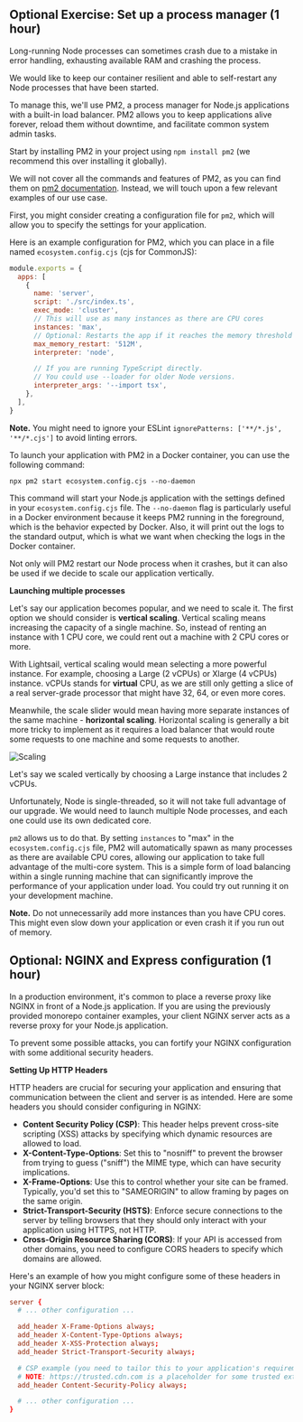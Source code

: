 ## Optional Exercise: Set up a process manager (1 hour)

Long-running Node processes can sometimes crash due to a mistake in error handling, exhausting available RAM and crashing the process.

We would like to keep our container resilient and able to self-restart any Node processes that have been started.

To manage this, we'll use PM2, a process manager for Node.js applications with a built-in load balancer. PM2 allows you to keep applications alive forever, reload them without downtime, and facilitate common system admin tasks.

Start by installing PM2 in your project using `npm install pm2` (we recommend this over installing it globally).

We will not cover all the commands and features of PM2, as you can find them on [pm2 documentation](https://pm2.keymetrics.io/docs/usage/quick-start/). Instead, we will touch upon a few relevant examples of our use case.

First, you might consider creating a configuration file for `pm2`, which will allow you to specify the settings for your application.

Here is an example configuration for PM2, which you can place in a file named `ecosystem.config.cjs` (cjs for CommonJS):

```js
module.exports = {
  apps: [
    {
      name: 'server',
      script: './src/index.ts',
      exec_mode: 'cluster',
      // This will use as many instances as there are CPU cores
      instances: 'max',
      // Optional: Restarts the app if it reaches the memory threshold
      max_memory_restart: '512M',
      interpreter: 'node',

      // If you are running TypeScript directly.
      // You could use --loader for older Node versions.
      interpreter_args: '--import tsx',
    },
  ],
}
```

**Note.** You might need to ignore your ESLint `ignorePatterns: ['**/*.js', '**/*.cjs']` to avoid linting errors.

To launch your application with PM2 in a Docker container, you can use the following command:

```
npx pm2 start ecosystem.config.cjs --no-daemon
```

This command will start your Node.js application with the settings defined in your `ecosystem.config.cjs` file. The `--no-daemon` flag is particularly useful in a Docker environment because it keeps PM2 running in the foreground, which is the behavior expected by Docker. Also, it will print out the logs to the standard output, which is what we want when checking the logs in the Docker container.

Not only will PM2 restart our Node process when it crashes, but it can also be used if we decide to scale our application vertically.

**Launching multiple processes**

Let's say our application becomes popular, and we need to scale it. The first option we should consider is **vertical scaling**. Vertical scaling means increasing the capacity of a single machine. So, instead of renting an instance with 1 CPU core, we could rent out a machine with 2 CPU cores or more.

With Lightsail, vertical scaling would mean selecting a more powerful instance. For example, choosing a Large (2 vCPUs) or Xlarge (4 vCPUs) instance. vCPUs stands for **virtual** CPU, as we are still only getting a slice of a real server-grade processor that might have 32, 64, or even more cores.

Meanwhile, the scale slider would mean having more separate instances of the same machine - **horizontal scaling**. Horizontal scaling is generally a bit more tricky to implement as it requires a load balancer that would route some requests to one machine and some requests to another.

![Scaling](https://imgur.com/vOkN96T.png)

Let's say we scaled vertically by choosing a Large instance that includes 2 vCPUs.

Unfortunately, Node is single-threaded, so it will not take full advantage of our upgrade. We would need to launch multiple Node processes, and each one could use its own dedicated core.

`pm2` allows us to do that. By setting `instances` to "max" in the `ecosystem.config.cjs` file, PM2 will automatically spawn as many processes as there are available CPU cores, allowing our application to take full advantage of the multi-core system. This is a simple form of load balancing within a single running machine that can significantly improve the performance of your application under load. You could try out running it on your development machine.

**Note.** Do not unnecessarily add more instances than you have CPU cores. This might even slow down your application or even crash it if you run out of memory.

## Optional: NGINX and Express configuration (1 hour)

In a production environment, it's common to place a reverse proxy like NGINX in front of a Node.js application. If you are using the previously provided monorepo container examples, your client NGINX server acts as a reverse proxy for your Node.js application.

To prevent some possible attacks, you can fortify your NGINX configuration with some additional security headers.

**Setting Up HTTP Headers**

HTTP headers are crucial for securing your application and ensuring that communication between the client and server is as intended. Here are some headers you should consider configuring in NGINX:

- **Content Security Policy (CSP)**: This header helps prevent cross-site scripting (XSS) attacks by specifying which dynamic resources are allowed to load.
- **X-Content-Type-Options**: Set this to "nosniff" to prevent the browser from trying to guess ("sniff") the MIME type, which can have security implications.
- **X-Frame-Options**: Use this to control whether your site can be framed. Typically, you'd set this to "SAMEORIGIN" to allow framing by pages on the same origin.
- **Strict-Transport-Security (HSTS)**: Enforce secure connections to the server by telling browsers that they should only interact with your application using HTTPS, not HTTP.
- **Cross-Origin Resource Sharing (CORS)**: If your API is accessed from other domains, you need to configure CORS headers to specify which domains are allowed.

Here's an example of how you might configure some of these headers in your NGINX server block:

```conf
server {
  # ... other configuration ...

  add_header X-Frame-Options always;
  add_header X-Content-Type-Options always;
  add_header X-XSS-Protection always;
  add_header Strict-Transport-Security always;

  # CSP example (you need to tailor this to your application's requirements)
  # NOTE: https://trusted.cdn.com is a placeholder for some trusted external domain that you want to allow to load scripts
  add_header Content-Security-Policy always;

  # ... other configuration ...
}
```
